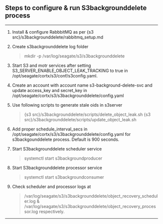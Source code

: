 ## Steps to configure & run S3backgrounddelete process

----
1. Install & configure RabbbitMQ as per {s3 src}/s3backgrounddelete/rabbitmq_setup.md

2. Create s3backgrounddelete log folder
    >mkdir -p /var/log/seagate/s3/s3backgrounddelete

3. Start S3 and motr services after setting S3_SERVER_ENABLE_OBJECT_LEAK_TRACKING to true in
    /opt/seagate/cortx/s3/conf/s3config.yaml.

4. Create an account with account name s3-background-delete-svc and update
    access_key and secret_key in /opt/seagate/cortx/s3/s3backgrounddelete/config.yaml

5. Use following scripts to generate stale oids in s3server
    >{s3 src}/s3backgrounddelete/scripts/delete_object_leak.sh
    {s3 src}/s3backgrounddelete/scripts/update_object_leak.sh

6. Add proper schedule_interval_secs in
    /opt/seagate/cortx/s3/s3backgrounddelete/config.yaml for s3backgounddelete process. Default is 900 seconds.

7. Start S3backgrounddelete scheduler service

    >systemctl start s3backgroundproducer

8. Start S3backgrounddelete processor service

    >systemctl start s3backgroundconsumer

9.  Check scheduler and processor logs at
    >/var/log/seagate/s3/s3backgrounddelete/object_recovery_scheduler.log &
    >/var/log/seagate/s3/s3backgrounddelete/object_recovery_processor.log respectively.
----
